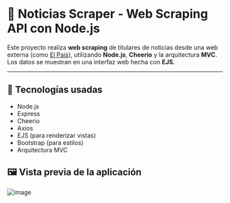 # 📰 Noticias Scraper - Web Scraping API con Node.js

Este proyecto realiza **web scraping** de titulares de noticias desde una web externa (como [El País](https://elpais.com)), utilizando **Node.js**, **Cheerio** y la arquitectura **MVC**. Los datos se muestran en una interfaz web hecha con **EJS**.

---

## 📌 Tecnologías usadas

- Node.js
- Express
- Cheerio
- Axios
- EJS (para renderizar vistas)
- Bootstrap (para estilos)
- Arquitectura MVC

## 🖼️ Vista previa de la aplicación
![image](https://github.com/user-attachments/assets/f574d768-e593-4463-ade9-4354735437c3)


